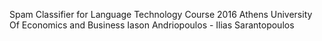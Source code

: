 Spam Classifier for Language Technology Course 2016
Athens University Of Economics and Business
Iason Andriopoulos - Ilias Sarantopoulos